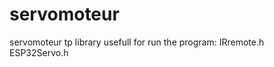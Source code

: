 # servomoteur
servomoteur tp
library usefull for run the program: IRremote.h
                                     ESP32Servo.h
